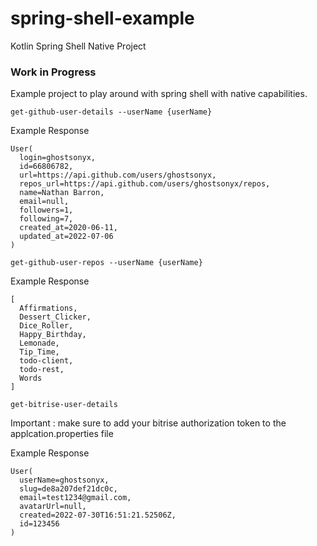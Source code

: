 # spring-shell-example
Kotlin Spring Shell Native Project

### **Work in Progress**
Example project to play around with spring shell with native capabilities.

`get-github-user-details --userName {userName}`

Example Response
```
User(
  login=ghostsonyx, 
  id=66806782, 
  url=https://api.github.com/users/ghostsonyx, 
  repos_url=https://api.github.com/users/ghostsonyx/repos, 
  name=Nathan Barron, 
  email=null, 
  followers=1,
  following=7, 
  created_at=2020-06-11, 
  updated_at=2022-07-06
)
```

`get-github-user-repos --userName {userName}`

Example Response
```
[
  Affirmations, 
  Dessert_Clicker, 
  Dice_Roller, 
  Happy_Birthday, 
  Lemonade, 
  Tip_Time, 
  todo-client, 
  todo-rest, 
  Words
]
```

`get-bitrise-user-details`

Important : make sure to add your bitrise authorization token to the applcation.properties file

Example Response
```
User(
  userName=ghostsonyx, 
  slug=de8a207def21dc0c,
  email=test1234@gmail.com,
  avatarUrl=null, 
  created=2022-07-30T16:51:21.52506Z,
  id=123456
)
```
